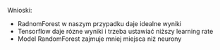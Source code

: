 Wnioski:
- RadnomForest w naszym przypadku daje idealne wyniki
- Tensorflow daje rózne wyniki i trzeba ustawiać niższy learning rate
- Model RandomForest zajmuje mniej miejsca niż neurony